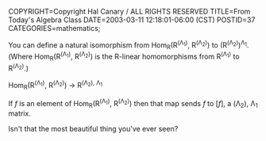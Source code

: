 COPYRIGHT=Copyright Hal Canary / ALL RIGHTS RESERVED
TITLE=From Today's Algebra Class
DATE=2003-03-11 12:18:01-06:00 (CST)
POSTID=37
CATEGORIES=mathematics;

You can define a natural isomorphism from  Hom<sub>R</sub>(R<sup>(Λ<sub>1</sub>)</sup>,  R<sup>(Λ<sub>2</sub>)</sup>)   to (R<sup>(Λ<sub>2</sub>)</sup>)<sup>Λ<sub>1</sub></sup>.  (Where Hom<sub>R</sub>(R<sup>(Λ<sub>1</sub>)</sup>,  R<sup>(Λ<sub>2</sub>)</sup>) is the R-linear homomorphisms from R<sup>(Λ<sub>1</sub>)</sup> to R<sup>(Λ<sub>2</sub>)</sup>.)

Hom<sub>R</sub>(R<sup>(Λ<sub>1</sub>)</sup>, R<sup>(Λ<sub>2</sub>)</sup>) → R<sup>(Λ<sub>2</sub>), Λ<sub>1</sub></sup>

If _f_ is an element of  Hom<sub>R</sub>(R<sup>(Λ<sub>1</sub>)</sup>, R<sup>(Λ<sub>2</sub>)</sup>) then that map sends _f_ to [_f_],  a (Λ<sub>2</sub>), Λ<sub>1</sub> matrix.

Isn't that the most beautiful thing you've ever seen?
